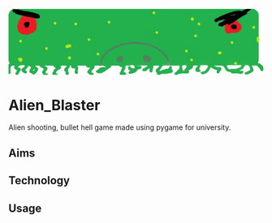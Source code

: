 ![Image of boss](/boss.png)

# Alien_Blaster

Alien shooting, bullet hell game made using pygame for university. 

## Aims

## Technology

## Usage

